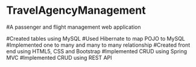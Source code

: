 # TravelAgencyManagement
#A passenger and flight management web application

#Created tables using MySQL
#Used Hibernate to map POJO to MySQL
#Implemented one to many and many to many relationship
#Created front end using HTML5, CSS and Bootstrap
#Implemented CRUD using Spring MVC
#Implemented CRUD using REST API
